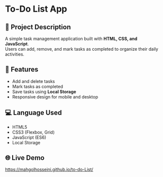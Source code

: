 # To-Do List App

## 📝 Project Description
A simple task management application built with **HTML, CSS, and JavaScript**.  
Users can add, remove, and mark tasks as completed to organize their daily activities.

## 🚀 Features
- Add and delete tasks
- Mark tasks as completed
- Save tasks using **Local Storage**
- Responsive design for mobile and desktop

## 💻 Language Used
- HTML5
- CSS3 (Flexbox, Grid)
- JavaScript (ES6)
- Local Storage

## 🌐 Live Demo
https://mahgolhosseini.github.io/to-do-List/

